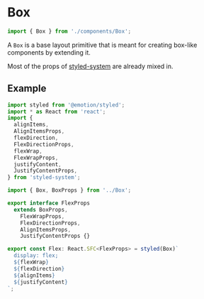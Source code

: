 # Box

```js
import { Box } from './components/Box';
```

<!-- STORY -->

A `Box` is a base layout primitive that is meant for creating box-like components by extending it.

Most of the props of [styled-system](https://styled-system.com) are already mixed in.

## Example

```js
import styled from '@emotion/styled';
import * as React from 'react';
import {
  alignItems,
  AlignItemsProps,
  flexDirection,
  FlexDirectionProps,
  flexWrap,
  FlexWrapProps,
  justifyContent,
  JustifyContentProps,
} from 'styled-system';

import { Box, BoxProps } from '../Box';

export interface FlexProps
  extends BoxProps,
    FlexWrapProps,
    FlexDirectionProps,
    AlignItemsProps,
    JustifyContentProps {}

export const Flex: React.SFC<FlexProps> = styled(Box)`
  display: flex;
  ${flexWrap}
  ${flexDirection}
  ${alignItems}
  ${justifyContent}
`;
```
